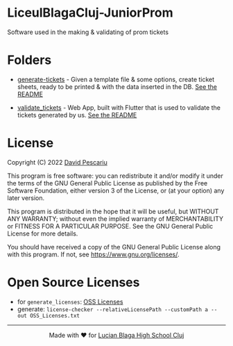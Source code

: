 # LiceulBlagaCluj-JuniorProm

Software used in the making &amp; validating of prom tickets

# Folders

- [generate-tickets](generate-tickets/) - Given a template file & some options,
  create ticket sheets, ready to be printed & with the data inserted in the DB.
  [See the README](generate-tickets/README.md)

- [validate_tickets](validate_tickets/) - Web App, built with Flutter that is
  used to validate the tickets generated by us.
  [See the README](validate_tickets/README.md)

# License

Copyright (C) 2022 [David Pescariu](https://github.com/davidp-ro)

This program is free software: you can redistribute it and/or modify
it under the terms of the GNU General Public License as published by
the Free Software Foundation, either version 3 of the License, or
(at your option) any later version.

This program is distributed in the hope that it will be useful,
but WITHOUT ANY WARRANTY; without even the implied warranty of
MERCHANTABILITY or FITNESS FOR A PARTICULAR PURPOSE. See the
GNU General Public License for more details.

You should have received a copy of the GNU General Public License
along with this program. If not, see <https://www.gnu.org/licenses/>.

# Open Source Licenses

- for `generate_licenses`: [OSS Licenses](generate-tickets/OSS_Licenses.txt)
- generate: `license-checker --relativeLicensePath --customPath a --out OSS_Licenses.txt`

---

<p align=center>
Made with ❤️ for <a target="_blank" href="https://liceulblagacluj.ro/">
  Lucian Blaga High School Cluj
</a>
</p>
